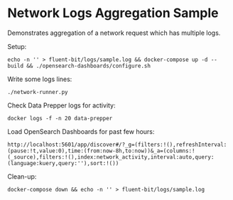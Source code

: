 # Network Logs Aggregation Sample

Demonstrates aggregation of a network request which has multiple logs.

Setup:

```
echo -n '' > fluent-bit/logs/sample.log && docker-compose up -d --build && ./opensearch-dashboards/configure.sh
```

Write some logs lines:

```
./network-runner.py
```

Check Data Prepper logs for activity:

```
docker logs -f -n 20 data-prepper
```


Load OpenSearch Dashboards for past few hours:

```
http://localhost:5601/app/discover#/?_g=(filters:!(),refreshInterval:(pause:!t,value:0),time:(from:now-8h,to:now))&_a=(columns:!(_source),filters:!(),index:network_activity,interval:auto,query:(language:kuery,query:''),sort:!())
```

Clean-up:

```
docker-compose down && echo -n '' > fluent-bit/logs/sample.log
```
